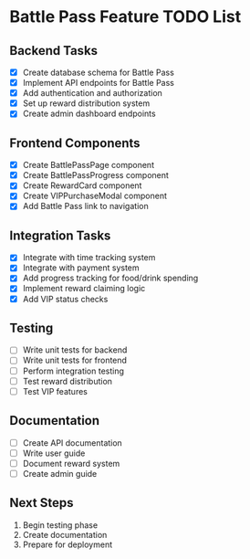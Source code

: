 # Battle Pass Feature TODO List

## Backend Tasks

- [x] Create database schema for Battle Pass
- [x] Implement API endpoints for Battle Pass
- [x] Add authentication and authorization
- [x] Set up reward distribution system
- [x] Create admin dashboard endpoints

## Frontend Components

- [x] Create BattlePassPage component
- [x] Create BattlePassProgress component
- [x] Create RewardCard component
- [x] Create VIPPurchaseModal component
- [x] Add Battle Pass link to navigation

## Integration Tasks

- [x] Integrate with time tracking system
- [x] Integrate with payment system
- [x] Add progress tracking for food/drink spending
- [x] Implement reward claiming logic
- [x] Add VIP status checks

## Testing

- [ ] Write unit tests for backend
- [ ] Write unit tests for frontend
- [ ] Perform integration testing
- [ ] Test reward distribution
- [ ] Test VIP features

## Documentation

- [ ] Create API documentation
- [ ] Write user guide
- [ ] Document reward system
- [ ] Create admin guide

## Next Steps

1. Begin testing phase
2. Create documentation
3. Prepare for deployment
